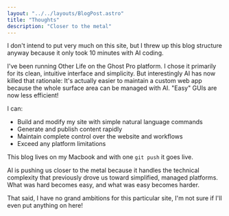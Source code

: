 ```yaml
---
layout: "../../layouts/BlogPost.astro"
title: "Thoughts"
description: "Closer to the metal"
--- 
```


I don't intend to put very much on this site, but I threw up this blog structure anyway because it only took 10 minutes with AI coding.

I've been running Other Life on the Ghost Pro platform. I chose it primarily for its clean, intuitive interface and simplicity. But interestingly AI has now killed that rationale: It's actually easier to maintain a custom web app because the whole surface area can be managed with AI. "Easy" GUIs are now less efficient!

I can:

- Build and modify my site with simple natural language commands
- Generate and publish content rapidly
- Maintain complete control over the website and workflows
- Exceed any platform limitations

This blog lives on my Macbook and with one `git push` it goes live.

AI is pushing us closer to the metal because it handles the technical complexity that previously drove us toward simplified, managed platforms. What was hard becomes easy, and what was easy becomes harder.

That said, I have no grand ambitions for this particular site, I'm not sure if I'll even put anything on here!